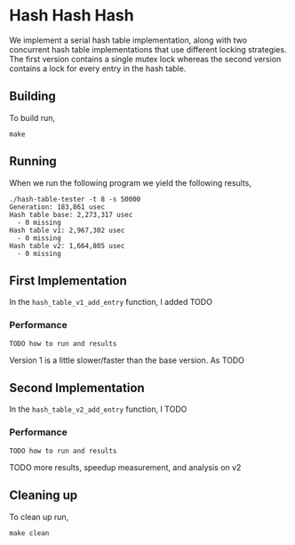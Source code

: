 # Hash Hash Hash
We implement a serial hash table implementation, along with two concurrent hash table implementations that use different locking strategies. The first version contains a single mutex lock whereas the second version contains a lock for every entry in the hash table.

## Building
To build run,
```shell
make
```

## Running
When we run the following program we yield the following results,
```shell
./hash-table-tester -t 8 -s 50000
Generation: 183,861 usec
Hash table base: 2,273,317 usec
  - 0 missing
Hash table v1: 2,967,302 usec
  - 0 missing
Hash table v2: 1,664,805 usec
  - 0 missing
```

## First Implementation
In the `hash_table_v1_add_entry` function, I added TODO

### Performance
```shell
TODO how to run and results
```
Version 1 is a little slower/faster than the base version. As TODO

## Second Implementation
In the `hash_table_v2_add_entry` function, I TODO

### Performance
```shell
TODO how to run and results
```

TODO more results, speedup measurement, and analysis on v2

## Cleaning up
To clean up run,
```shell
make clean
```
